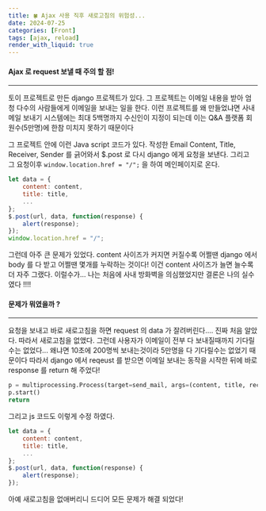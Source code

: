 ```yaml
---
title: 🍀 Ajax 사용 직후 새로고침의 위험성...
date: 2024-07-25
categories: [Front]
tags: [ajax, reload]
render_with_liquid: true
---
```

#### Ajax 로 request 보낼 때 주의 할 점!
---
토이 프로젝트로 만든 django 프로젝트가 있다. 그 프로젝트는 이메일 내용을 받아 엄청 다수의 사람들에게 이메일을 보내는 일을 한다. 이런 프로젝트를 왜 만들었냐면 사내 메일 보내기 시스템에는 최대 5백명까지 수신인이 지정이 되는데 이는 Q&A 플랫폼 회원수(5만명)에 한참 미치지 못하기 때문이다

그 프로젝트 안에 이런 Java script 코드가 있다. 작성한 Email Content, Title, Receiver, Sender 를 긁어와서 $.post 로 다시 django 에게 요청을 보낸다. 그리고 그 요청이후 `window.location.href = "/";` 을 하여 메인페이지로 온다.

```js
let data = {
	content: content,
	title: title,
	...
};
$.post(url, data, function(response) {
	alert(response);
});
window.location.href = "/";
```

그런데 아주 큰 문제가 있었다. content 사이즈가 커지면 커질수록 어쩔땐 django 에서 body 를 다 받고 어쩔땐 몇개를 누락하는 것이다! 이건 content 사이즈가 늘면 늘수록 더 자주 그랬다. 
이럴수가... 나는 처음에 사내 방화벽을 의심했었지만 결론은 나의 실수였다 !!!!

#### 문제가 뭐였을까 ?
---
요청을 보내고 바로 새로고침을 하면 request 의 data 가 잘려버린다.... 진짜 처음 알았다.
따라서 새로고침을 없앴다. 그런데 사용자가 이메일이 전부 다 보내질때까지 기다릴수는 없었다... 왜냐면 10초에 200명씩 보내는것이라 5만명을 다 기다릴수는 없었기 때문이다 따라서 django 에서 reqeust 를 받으면 이메일 보내는 동작을 시작한 뒤에 바로 response 를 return 해 주었다!

```python
p = multiprocessing.Process(target=send_mail, args=(content, title, receiver, sender,))
p.start()
return
```

그리고 js 코드도 이렇게 수정 하였다.

```js
let data = {
	content: content,
	title: title,
	...
};
$.post(url, data, function(response) {
	alert(response);
});
```

아예 새로고침을 없애버리니 드디어 모든 문제가 해결 되었다!